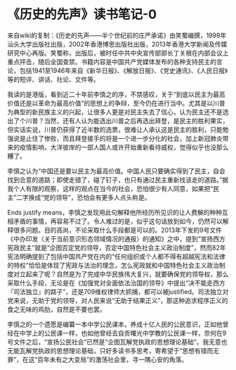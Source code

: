 # 《历史的先声》读书笔记-0

来自wiki的复制：《历史的先声——半个世纪前的庄严承诺》由笑蜀编撰，1999年汕头大学出版社出版，2002年香港博思出版社出版，2013年香港大学新闻及传媒研究中心再版。笑蜀称，出版后，被时任中共中央宣传部部长丁关根在内部会议上重点抨击，随后全国查禁。书籍内容是中国共产党媒体发布的各种支持民主的言论，包括1941至1946年来自《新华日报》、《解放日报》、《党史通讯》、《人民日报》等的短评、讲话、社论、文件等。

我读的是港版，看到近二十年前李慎之的序，不禁感叹，关于“到底以民主为最高价值还是以革命为最高价值“的思想上的争辩，至今仍在进行当中。尤其是以川普为典型的新民族主义的兴起，让很多人更是对民主失去了信心，认为民主还不是选出了个川普？当然，还有人认为能选出川普之后再选出拜登，是民主的胜利果实，但实话实说，川普仍获得了近半数的选票，很难让人承认这是民主的胜利，只能勉强说是止住了惨败，而且拜登接手的将是一个进一步分化的社会，加上新冠肺炎带来的疫情影响，大洋彼岸的一部人国人或许开始重新看待威权，觉得似乎也没那么糟了。

李慎之认为“中国还是要以民主为最高价值。中国人民只要确实得到了民主，自会找到合意的道路；即使走错了，碰了钉子，也只有通过民主重新找该走的道路。”据我个人有限的观察，这样的观点在当今的社会，恐怕很少有人同意，如果把“民主”二字换成“党的领导”，恐怕会有更多人点头称是。

Ends justify means，李慎之发现用此句解释他所经历所见识的让人费解的种种互相矛盾的事情，再容易不过了。令人难过的是，似乎这句话放到如今，仍然可以解释很多问题。目的高尚，不论采取什么手段都是可以的。2013年下发的9号文件《中办印发〈关于当前意识形态领域情况的通报〉的通知》之中，提到“宣扬西方宪政民主”就是“企图否定党的领导，否定中国特色社会主义政治制度”，然而82年宪法明确提到了包括中国共产党在内的“任何组织或个人都不得有超越宪法和法律的特权”恰恰是体现了宪政与法治的理念，怎么宪政就和中国特色社会主义政治制度对立起来了呢？自然是为了完成中华民族伟大复兴，就要确保党的领导权，那么采取什么手段，无论是在《加强党对全面依法治国的领导》中提出“决不能走西方『司法独立』的路子”，还是709维权律师大抓捕，都可以被justified。司法独立对党来说，无助于党的领导，对人民来说“无助于结果正义”，那这种追求程序正义的食之无味的鸡肋，自然是不要也罢。

李慎之的一个遗愿是编纂一本中学公民课本，养成十亿人民的公民意识，正如他曾经在中学上的公民课一样，也如他曾经去自贡曙光中学教的公民课一样，奈何在9号文件之后，“宣扬公民社会”已然是“企图瓦解党执政的思想理论基础”。我无意也无能瓦解党执政的思想理论基础，只好多读书多思考，寄希望于“思想有错而无罪”，在这“百年未有之大变局”的激荡社会里，寻一隅心安的角落。
